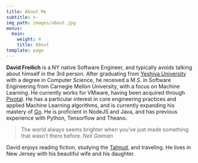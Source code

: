 ```yaml
---
title: About Me
subtitle: >-
img_path: images/about.jpg
menus:
  main:
    weight: 4
    title: About
template: page
---
```


**David Freilich** is a NY native Software Engineer, and typically avoids talking about himself in the 3rd person. After graduating from [Yeshiva University](https://www.yu.edu/yeshiva-college/ug/computer-science) with a degree in Computer Science, he received a M.S. in Software Engineering from Carnegie Mellon University, with a focus on Machine Learning. He currently works for VMware, having been acquired through [Pivotal](https://ir.vmware.com/overview/press-releases/press-release-details/2019/VMware-Completes-Acquisition-of-Pivotal/default.aspx). He has a particular interest in core engineering practices and applied Machine Learning algorithms, and is currently expanding his mastery of [Go](https://golang.org/). He is proficient in NodeJS and Java, and has previous experience with Python, Tensorflow and Theano.

>The world always seems brighter when you’ve just made something that wasn’t there before. <cite>Neil Gaiman</cite>

David enjoys reading fiction, studying the [Talmud](https://en.wikipedia.org/wiki/Daf_Yomi), and traveling. He lives in New Jersey with his beautiful wife and his daughter.
